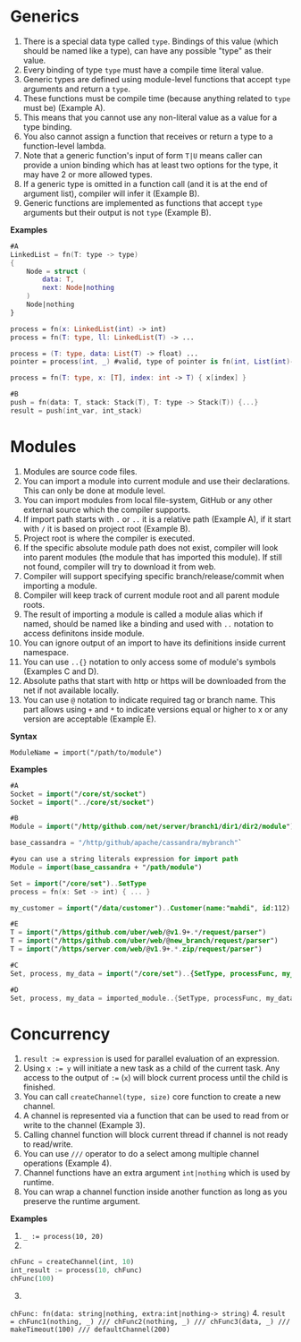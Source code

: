 # Generics

1. There is a special data type called `type`. Bindings of this value (which should be named like a type), can have any possible "type" as their value.
2. Every binding of type `type` must have a compile time literal value.
3. Generic types are defined using module-level functions that accept `type` arguments and return a `type`. 
4. These functions must be compile time (because anything related to `type` must be) (Example A). 
5. This means that you cannot use any non-literal value as a value for a type binding.
6. You also cannot assign a function that receives or return a type to a function-level lambda.
7. Note that a generic function's input of form `T|U` means caller can provide a union binding which has at least two options for the type, it may have 2 or more allowed types.
8. If a generic type is omitted in a function call (and it is at the end of argument list), compiler will infer it (Example B). 
9. Generic functions are implemented as functions that accept `type` arguments but their output is not `type` (Example B).

**Examples**

```swift
#A
LinkedList = fn(T: type -> type)
{
	Node = struct (
		data: T,
		next: Node|nothing
	)
	Node|nothing
}

process = fn(x: LinkedList(int) -> int)
process = fn(T: type, ll: LinkedList(T) -> ...

process = (T: type, data: List(T) -> float) ...
pointer = process(int, _) #valid, type of pointer is fn(int, List(int)->float)

process = fn(T: type, x: [T], index: int -> T) { x[index] }

#B
push = fn(data: T, stack: Stack(T), T: type -> Stack(T)) {...}
result = push(int_var, int_stack)
```

# Modules

1. Modules are source code files. 
2. You can import a module into current module and use their declarations. This can only be done at module level. 
3. You can import modules from local file-system, GitHub or any other external source which the compiler supports.
4. If import path starts with `.` or `..` it is a relative path (Example A), if it start with `/` it is based on project root (Example B).
5. Project root is where the compiler is executed.
6. If the specific absolute module path does not exist, compiler will look into parent modules (the module that has imported this module). If still not found, compiler will try to download it from web. 
7. Compiler will support specifying specific branch/release/commit when importing a module. 
8. Compiler will keep track of current module root and all parent module roots. 
9. The result of importing a module is called a module alias which if named, should be named like a binding and used with `..` notation to access definitons inside module. 
10. You can ignore output of an import to have its definitions inside current namespace. 
11. You can use `..{}` notation to only access some of module's symbols (Examples C and D).
12. Absolute paths that start with http or https will be downloaded from the net if not available locally.
14. You can use `@` notation to indicate required tag or branch name. This part allows using `+` and `*` to indicate versions equal or higher to x or any version are acceptable (Example E).

**Syntax**

`ModuleName = import("/path/to/module")`

**Examples**

```swift
#A
Socket = import("/core/st/socket")
Socket = import("../core/st/socket")

#B
Module = import("/http/github.com/net/server/branch1/dir1/dir2/module") #you need to specify branch/tag/commit name here

base_cassandra = "/http/github/apache/cassandra/mybranch"`

#you can use a string literals expression for import path
Module = import(base_cassandra + "/path/module") 

Set = import("/core/set")..SetType
process = fn(x: Set -> int) { ... }

my_customer = import("/data/customer")..Customer(name:"mahdi", id:112)

#E
T = import("/https/github.com/uber/web/@v1.9+.*/request/parser")
T = import("/https/github.com/uber/web/@new_branch/request/parser")
T = import("/https/server.com/web/@v1.9+.*.zip/request/parser")

#C
Set, process, my_data = import("/core/set")..{SetType, processFunc, my_data}

#D
Set, process, my_data = imported_module..{SetType, processFunc, my_data}
```

# Concurrency

1. `result := expression` is used for parallel evaluation of an expression. 
2. Using `x := y` will initiate a new task as a child of the current task. Any access to the output of `:=` (`x`) will block current process until the child is finished.
3. You can call `createChannel(type, size)` core function to create a new channel.
4. A channel is represented via a function that can be used to read from or write to the channel (Example 3).
5. Calling channel function will block current thread if channel is not ready to read/write.
6. You can use `///` operator to do a select among multiple channel operations (Example 4).
7. Channel functions have an extra argument `int|nothing` which is used by runtime.
8. You can wrap a channel function inside another function as long as you preserve the runtime argument.

**Examples**

1. `_ := process(10, 20)`
2.
```rust
chFunc = createChannel(int, 10)
int_result := process(10, chFunc)
chFunc(100)
```
3.
`chFunc: fn(data: string|nothing, extra:int|nothing-> string)`
4.
`result = chFunc1(nothing, _) /// chFunc2(nothing, _) /// chFunc3(data, _) /// makeTimeout(100) /// defaultChannel(200)`
